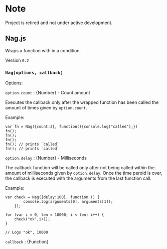 # Note
Project is retired and not under active development.

## Nag.js
Wraps a function with in a condition.

Version `0.2`

### `Nag(options, callback)`

Options:

`option.count` : {Number} - Count amount

Executes the callback only after the wrapped function has been called the amount of times given by `option.count`.

Example:

    var fn = Nag({count:3}, function(){console.log("called");})
    fn();
    fn();
    fn();
    fn(); // prints `called`
    fn(); // prints `called`

`option.delay` : {Number} - Milliseconds

The callback function will be called only after not being called within the amount of milliseconds given by `option.delay`. 
Once the time peroid is over, the callback is executed with the arguments from the last function call.

Example:

    var check = Nag({delay:100}, function () {
            console.log(arguments[0], arguments[1]);
        });

    for (var i = 0, len = 10000; i < len; i++) {
        check("ok",i+1); 
    }

    // Logs "ok", 10000
    
`callback` : {Function}
